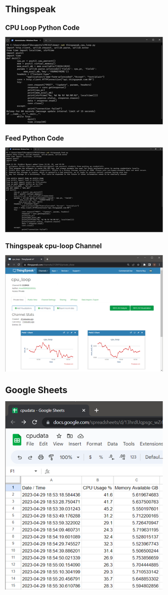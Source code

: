 # Thingspeak
## CPU Loop Python Code
![ThingspeakCPULoopPy](ThingspeakCPULoopPy.png)
## Feed Python Code
![ThingspeakFeedPy](ThingspeakFeedPy.png)
## Thingspeak cpu-loop Channel
![ThingspeakCPULoop](ThingspeakCPULoop.png)
# Google Sheets
![GoogleSheets](GoogleSheets.png)

